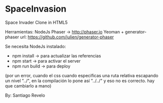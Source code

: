 # SpaceInvasion
Space Invader Clone in HTML5

Herramientas:
NodeJs
Phaser -> http://phaser.io
Yeoman + generator-phaser url: https://github.com/julien/generator-phaser

Se necesita NodeJs instalado:
- npm install -> para actualizar las referencias
- npm start -> para activar el server
- npm run build -> para deploy

(por un error, cuando el css cuando especificas una ruta relativa escapando un nivel "../", 
 en la compilación lo pone así "../../" y eso no es correcto. hay que cambiarlo a mano)


By: Santiago Revelo